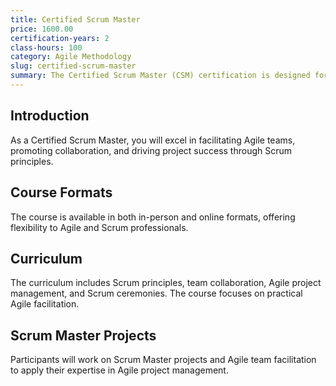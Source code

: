 ```yaml
---
title: Certified Scrum Master
price: 1600.00
certification-years: 2
class-hours: 100
category: Agile Methodology
slug: certified-scrum-master
summary: The Certified Scrum Master (CSM) certification is designed for professionals in Agile and Scrum roles. This comprehensive course covers Scrum principles, team collaboration, and Agile project management. It equips candidates with the skills needed to facilitate Agile teams and drive project success.
---
```


## Introduction

As a Certified Scrum Master, you will excel in facilitating Agile teams, promoting collaboration, and driving project success through Scrum principles.

## Course Formats

The course is available in both in-person and online formats, offering flexibility to Agile and Scrum professionals.

## Curriculum

The curriculum includes Scrum principles, team collaboration, Agile project management, and Scrum ceremonies. The course focuses on practical Agile facilitation.

## Scrum Master Projects

Participants will work on Scrum Master projects and Agile team facilitation to apply their expertise in Agile project management.

